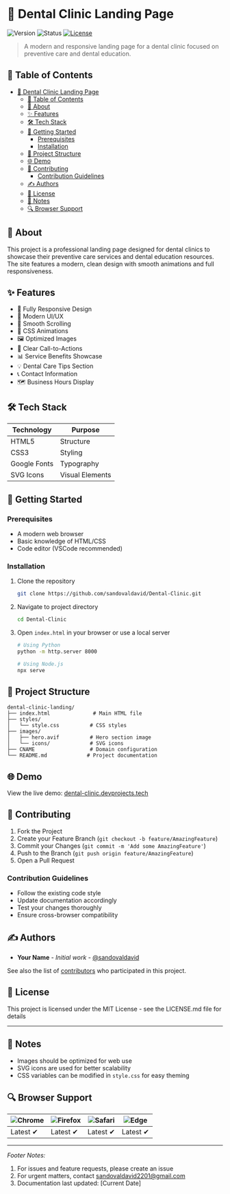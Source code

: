 # 🦷 Dental Clinic Landing Page

![Version](https://img.shields.io/badge/version-1.0.0-blue.svg)
![Status](https://img.shields.io/badge/status-active-success.svg)
[![License](https://img.shields.io/badge/license-MIT-blue.svg)](/LICENSE)

> A modern and responsive landing page for a dental clinic focused on preventive care and dental education.

## 📝 Table of Contents

- [🦷 Dental Clinic Landing Page](#-dental-clinic-landing-page)
  - [📝 Table of Contents](#-table-of-contents)
  - [🎯 About ](#-about-)
  - [✨ Features ](#-features-)
  - [🛠️ Tech Stack ](#️-tech-stack-)
  - [🚀 Getting Started ](#-getting-started-)
    - [Prerequisites](#prerequisites)
    - [Installation](#installation)
  - [📁 Project Structure ](#-project-structure-)
  - [🌐 Demo ](#-demo-)
  - [🤝 Contributing ](#-contributing-)
    - [Contribution Guidelines](#contribution-guidelines)
  - [✍️ Authors ](#️-authors-)
  - [📝 License ](#-license-)
  - [📌 Notes](#-notes)
  - [🔍 Browser Support](#-browser-support)

## 🎯 About <a name="about"></a>

This project is a professional landing page designed for dental clinics to showcase their preventive care services and dental education resources. The site features a modern, clean design with smooth animations and full responsiveness.

## ✨ Features <a name="features"></a>

- 📱 Fully Responsive Design
- 🎨 Modern UI/UX
- 🔄 Smooth Scrolling
- 💫 CSS Animations
- 🖼️ Optimized Images
- 🎯 Clear Call-to-Actions
- 📊 Service Benefits Showcase
- 💡 Dental Care Tips Section
- 📞 Contact Information
- 🗺️ Business Hours Display

## 🛠️ Tech Stack <a name="tech-stack"></a>

| Technology | Purpose |
|------------|---------|
| HTML5 | Structure |
| CSS3 | Styling |
| Google Fonts | Typography |
| SVG Icons | Visual Elements |

## 🚀 Getting Started <a name="getting-started"></a>

### Prerequisites

- A modern web browser
- Basic knowledge of HTML/CSS
- Code editor (VSCode recommended)

### Installation

1. Clone the repository

    ```bash
    git clone https://github.com/sandovaldavid/Dental-Clinic.git
    ```

2. Navigate to project directory

    ```bash
    cd Dental-Clinic
    ```

3. Open `index.html` in your browser or use a local server

    ```bash
    # Using Python
    python -m http.server 8000

    # Using Node.js
    npx serve
    ```

## 📁 Project Structure <a name="structure"></a>

``` text
dental-clinic-landing/
├── index.html              # Main HTML file
├── styles/
│   └── style.css          # CSS styles
├── images/
│   ├── hero.avif          # Hero section image
│   └── icons/             # SVG icons
├── CNAME                  # Domain configuration
└── README.md             # Project documentation
```

## 🌐 Demo <a name="demo"></a>

View the live demo: [dental-clinic.devprojects.tech](https://dental-clinic.devprojects.tech)

## 🤝 Contributing <a name="contributing"></a>

1. Fork the Project
2. Create your Feature Branch (`git checkout -b feature/AmazingFeature`)
3. Commit your Changes (`git commit -m 'Add some AmazingFeature'`)
4. Push to the Branch (`git push origin feature/AmazingFeature`)
5. Open a Pull Request

### Contribution Guidelines

- Follow the existing code style
- Update documentation accordingly
- Test your changes thoroughly
- Ensure cross-browser compatibility

## ✍️ Authors <a name="authors"></a>

- **Your Name** - *Initial work* - [@sandovaldavid](https://github.com/sandovaldavid)

See also the list of [contributors](https://github.com/sandovaldavid/Dental-Clinic) who participated in this project.

## 📝 License <a name="license"></a>

This project is licensed under the MIT License - see the LICENSE.md file for details

---

## 📌 Notes

- Images should be optimized for web use
- SVG icons are used for better scalability
- CSS variables can be modified in `style.css` for easy theming

## 🔍 Browser Support

| ![Chrome](https://raw.githubusercontent.com/alrra/browser-logos/master/src/chrome/chrome_48x48.png) | ![Firefox](https://raw.githubusercontent.com/alrra/browser-logos/master/src/firefox/firefox_48x48.png) | ![Safari](https://raw.githubusercontent.com/alrra/browser-logos/master/src/safari/safari_48x48.png) | ![Edge](https://raw.githubusercontent.com/alrra/browser-logos/master/src/edge/edge_48x48.png) |
|---|---|---|---|
| Latest ✔ | Latest ✔ | Latest ✔ | Latest ✔ |

---

*Footer Notes:*

1. For issues and feature requests, please create an issue
2. For urgent matters, contact [sandovaldavid2201@gmail.com](mailto:sandovaldavid2201@gmail.com)
3. Documentation last updated: [Current Date]

